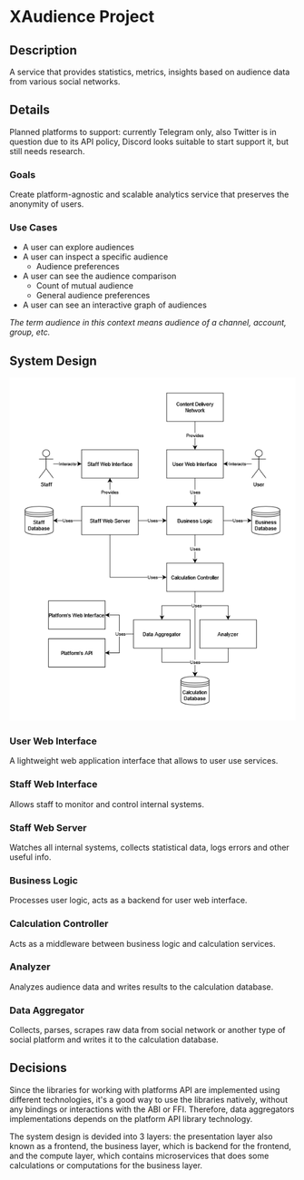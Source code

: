 # XAudience Project

## Description
A service that provides statistics, metrics, insights based on audience data from various social networks.

## Details
Planned platforms to support: currently Telegram only, also Twitter is in question due to its API policy, Discord looks suitable to start support it, but still needs research.

### Goals
Create platform-agnostic and scalable analytics service that preserves the anonymity of users.

### Use Cases
- A user can explore audiences
- A user can inspect a specific audience
    - Audience preferences
- A user can see the audience comparison
    - Count of mutual audience
    - General audience preferences
- A user can see an interactive graph of audiences

*The term audience in this context means audience of a channel, account, group, etc.*

## System Design
![System design](assets/system-design.drawio.png)

### User Web Interface
A lightweight web application interface that allows to user use services.

### Staff Web Interface
Allows staff to monitor and control internal systems.

### Staff Web Server
Watches all internal systems, collects statistical data, logs errors and other useful info.

### Business Logic
Processes user logic, acts as a backend for user web interface.

### Calculation Controller
Acts as a middleware between business logic and calculation services.

### Analyzer
Analyzes audience data and writes results to the calculation database.

### Data Aggregator
Collects, parses, scrapes raw data from social network or another type of social platform and writes it to the calculation database.

## Decisions
Since the libraries for working with platforms API are implemented using different technologies, it's a good way to use the libraries natively, without any bindings or interactions with the ABI or FFI. Therefore, data aggregators implementations depends on the platform API library technology.

The system design is devided into 3 layers: the presentation layer also known as a frontend, the business layer, which is backend for the frontend, and the compute layer, which contains microservices that does some calculations or computations for the business layer.
